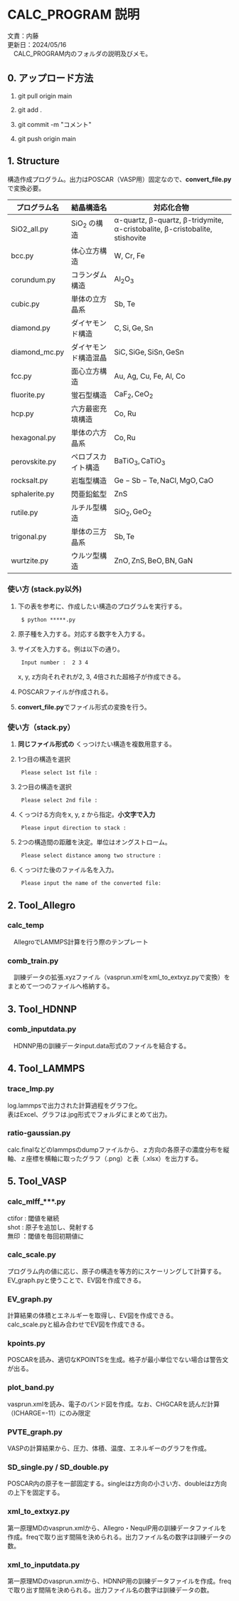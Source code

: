 # CALC_PROGRAM 説明
文責：内藤  
更新日：2024/05/16  
&emsp;CALC_PROGRAM内のフォルダの説明及びメモ。
## 0. アップロード方法
1. git pull origin main

2. git add .

3. git commit -m "コメント"

4. git push origin main

## 1. Structure
構造作成プログラム。出力はPOSCAR（VASP用）固定なので、**convert_file.py**で変換必要。

|プログラム名|結晶構造名|対応化合物|
---|---|---
SiO2_all.py|$\mathrm {SiO_2}$ の構造 | α-quartz, β-quartz, β-tridymite,  α-cristobalite, β-cristobalite, stishovite
bcc.py|体心立方構造|W, Cr, Fe
corundum.py|コランダム構造|$\mathrm {Al_2O_3}$
cubic.py|単体の立方晶系|Sb, Te
diamond.py|ダイヤモンド構造|$\mathrm {C, Si, Ge, Sn}$
diamond_mc.py|ダイヤモンド構造混晶|$\mathrm {SiC, SiGe, SiSn, GeSn}$
fcc.py|面心立方構造|Au, Ag, Cu, Fe, Al, Co
fluorite.py|蛍石型構造|$\mathrm {CaF_2, CeO_2}$
hcp.py|六方最密充填構造|Co, Ru
hexagonal.py|単体の六方晶系|$\mathrm {Co, Ru}$
perovskite.py|ペロブスカイト構造|$\mathrm {BaTiO_3, CaTiO_3}$
rocksalt.py|岩塩型構造|$\mathrm { Ge-Sb-Te, NaCl, MgO, CaO}$
sphalerite.py|閃亜鉛鉱型|$\mathrm {ZnS}$
rutile.py|ルチル型構造|$\mathrm {SiO_2, GeO_2}$
trigonal.py|単体の三方晶系|$\mathrm {Sb, Te}$
wurtzite.py|ウルツ型構造|$\mathrm {ZnO, ZnS, BeO, BN, GaN}$

### 使い方 (stack.py以外) 
1. 下の表を参考に、作成したい構造のプログラムを実行する。  

        $ python *****.py

2. 原子種を入力する。対応する数字を入力する。
3. サイズを入力する。例は以下の通り。

        Input number :  2 3 4

    x, y, z方向それぞれが2, 3, 4倍された超格子が作成できる。

4. POSCARファイルが作成される。
5. **convert_file.py**でファイル形式の変換を行う。

### 使い方（stack.py）
1. __同じファイル形式の__ くっつけたい構造を複数用意する。
2. 1つ目の構造を選択
   
        Please select 1st file :
3. 2つ目の構造を選択 
   
        Please select 2nd file : 
4. くっつける方向をx, y, z から指定。**小文字で入力**
     
        Please input direction to stack : 
5. 2つの構造間の距離を決定。単位はオングストローム。
   
        Please select distance among two structure : 
6. くっつけた後のファイル名を入力。
   
        Please input the name of the converted file:

## 2. Tool_Allegro
### calc_temp
&emsp;AllegroでLAMMPS計算を行う際のテンプレート

### comb_train.py
&emsp;訓練データの拡張.xyzファイル（vasprun.xmlをxml_to_extxyz.pyで変換）をまとめて一つのファイルへ格納する。

## 3. Tool_HDNNP
### comb_inputdata.py
&emsp;HDNNP用の訓練データinput.data形式のファイルを結合する。

## 4. Tool_LAMMPS
### trace_lmp.py
log.lammpsで出力された計算過程をグラフ化。  
表はExcel、グラフは.jpg形式でフォルダにまとめて出力。

### ratio-gaussian.py
calc.finalなどのlammpsのdumpファイルから、ｚ方向の各原子の濃度分布を縦軸、ｚ座標を横軸に取ったグラフ（.png）と表（.xlsx）を出力する。

## 5. Tool_VASP
### calc_mlff_***.py
ctifor : 閾値を継続  
 shot  : 原子を追加し、発射する  
 無印  ：閾値を毎回初期値に

### calc_scale.py
プログラム内の値に応じ、原子の構造を等方的にスケーリングして計算する。  
EV_graph.pyと使うことで、EV図を作成できる。  

### EV_graph.py
計算結果の体積とエネルギーを取得し、EV図を作成できる。  
calc_scale.pyと組み合わせでEV図を作成できる。

### kpoints.py
POSCARを読み、適切なKPOINTSを生成。格子が最小単位でない場合は警告文が出る。

### plot_band.py
vasprun.xmlを読み、電子のバンド図を作成。なお、CHGCARを読んだ計算（ICHARGE=-11）にのみ限定

### PVTE_graph.py
VASPの計算結果から、圧力、体積、温度、エネルギーのグラフを作成。

### SD_single.py / SD_double.py
POSCAR内の原子を一部固定する。singleはz方向の小さい方、doubleはz方向の上下を固定する。

### xml_to_extxyz.py
第一原理MDのvasprun.xmlから、Allegro・NequIP用の訓練データファイルを作成。freqで取り出す間隔を決められる。出力ファイル名の数字は訓練データの数。

### xml_to_inputdata.py
第一原理MDのvasprun.xmlから、HDNNP用の訓練データファイルを作成。freqで取り出す間隔を決められる。出力ファイル名の数字は訓練データの数。